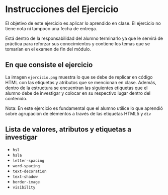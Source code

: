 # Instrucciones del Ejercicio

El objetivo de este ejercicio es aplicar lo aprendido en clase. El ejercicio no tiene nota ni tampoco una fecha de entrega.

Está dentro de la responsabilidad del alumno terminarlo ya que le servirá de práctica para reforzar sus conocimientos y contiene los temas que se tomarían en el examen de fin del módulo.

## En que consiste el ejercicio

La imagen `ejercicio.png` muestra lo que se debe de replicar en código HTML con las etiquetas y atributos que se mencionan en clase. Además, dentro de la estructura se encuentran las siguientes etiquetas que el alumno debe de investigar y colocar en su respectivo lugar dentro del contenido.

Nota: En este ejercicio es fundamental que el alumno utilice lo que aprendió sobre agrupación de elementos a través de las etiquetas HTML5 y `div`

## Lista de valores, atributos y etiquetas a investigar

  - `hsl`
  - `hsla`
  - `letter-spacing`
  - `word-spacing`
  - `text-decoration`
  - `text-shadow`
  - `border-image`
  - `visibility`
